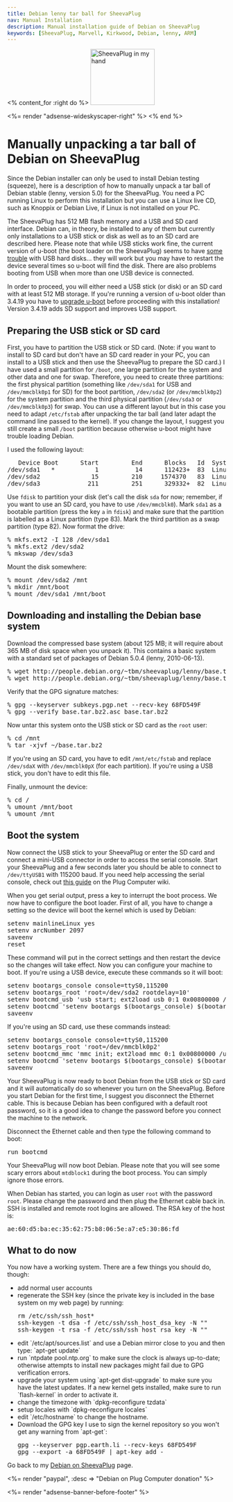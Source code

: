 ```yaml
---
title: Debian lenny tar ball for SheevaPlug
nav: Manual Installation
description: Manual installation guide of Debian on SheevaPlug
keywords: [SheevaPlug, Marvell, Kirkwood, Debian, lenny, ARM]
---
```


<% content_for :right do %>
<img src = "../images/r_sheevaplug_hand.jpg" class="border" alt="SheevaPlug in my hand" width="148" height="129" />

<%= render "adsense-wideskyscaper-right" %>
<% end %>

<h1>Manually unpacking a tar ball of Debian on SheevaPlug</h1>

Since the Debian installer can only be used to install Debian testing
(squeeze), here is a description of how to manually unpack a tar ball of
Debian stable (lenny, version 5.0) for the SheevaPlug.  You need a PC
running Linux to perform this installation but you can use a Linux live CD,
such as Knoppix or Debian Live, if Linux is not installed on your PC.

The SheevaPlug has 512 MB flash memory and a USB and SD card interface.
Debian can, in theory, be installed to any of them but currently only
installations to a USB stick or disk as well as to an SD card are described
here.  Please note that while USB sticks work fine, the current version of
u-boot (the boot loader on the SheevaPlug) seems to have <a href =
"http://www.plugcomputer.org/plugforum/index.php?topic=131.0">some trouble</a> with
USB hard disks... they will work but you may have to restart the device
several times so u-boot will find the disk.  There are also problems
booting from USB when more than one USB device is connected.

In order to proceed, you will either need a USB stick (or disk) or an SD
card with at least 512 MB storage.  If you're running a version of u-boot
older than 3.4.19 you have to <a href = "../uboot-upgrade/">upgrade
u-boot</a> before proceeding with this installation!  Version 3.4.19 adds
SD support and improves USB support.

<h2>Preparing the USB stick or SD card</h2>

First, you have to partition the USB stick or SD card. (Note: if you want
to install to SD card but don't have an SD card reader in your PC, you can
install to a USB stick and then use the SheevaPlug to prepare the SD card.)
I have used a small partition for `/boot`, one large partition for the
system and other data and one for swap.  Therefore, you need to create
three partitions: the first physical partition (something like `/dev/sda1`
for USB and `/dev/mmcblk0p1` for SD) for the boot partition, `/dev/sda2`
(or `/dev/mmcblk0p2`) for the system partition and the third physical
partition (`/dev/sda3` or `/dev/mmcblk0p3`) for swap.  You can use a
different layout but in this case you need to adapt `/etc/fstab` after
unpacking the tar ball (and later adapt the command line passed to the
kernel).  If you change the layout, I suggest you still create a small
`/boot` partition because otherwise u-boot might have trouble loading
Debian.

I used the following layout:

<div class="code">
<pre>
   Device Boot      Start         End      Blocks   Id  System
/dev/sda1   *           1          14      112423+  83  Linux
/dev/sda2              15         210     1574370   83  Linux
/dev/sda3             211         251      329332+  82  Linux swap
</pre>
</div>

Use `fdisk` to partition your disk (let's call the disk `sda` for now;
remember, if you want to use an SD card, you have to use `/dev/mmcblk0`).
Mark `sda1` as a bootable partition (press the key `a` in `fdisk`) and make
sure that the partition is labelled as a Linux partition (type 83).  Mark
the third partition as a swap partition (type 82).  Now format the drive:

<div class="code">
<pre>
% mkfs.ext2 -I 128 /dev/sda1
% mkfs.ext2 /dev/sda2
% mkswap /dev/sda3
</pre>
</div>

Mount the disk somewhere:

<div class="code">
<pre>
% mount /dev/sda2 /mnt
% mkdir /mnt/boot
% mount /dev/sda1 /mnt/boot
</pre>
</div>

<h2>Downloading and installing the Debian base system</h2>

Download the compressed base system (about 125 MB; it will require about
365 MB of disk space when you unpack it).  This contains a basic system
with a standard set of packages of Debian 5.0.4 (lenny, 2010-06-13).

<div class="code">
<pre>
% wget http://people.debian.org/~tbm/sheevaplug/lenny/base.tar.bz2
% wget http://people.debian.org/~tbm/sheevaplug/lenny/base.tar.bz2.asc
</pre>
</div>

Verify that the GPG signature matches:

<div class="code">
<pre>
% gpg --keyserver subkeys.pgp.net --recv-key 68FD549F
% gpg --verify base.tar.bz2.asc base.tar.bz2
</pre>
</div>

Now untar this system onto the USB stick or SD card as the `root` user:

<div class="code">
<pre>
% cd /mnt
% tar -xjvf ~/base.tar.bz2
</pre>
</div>

If you're using an SD card, you have to edit `/mnt/etc/fstab` and replace
`/dev/sdaX` with `/dev/mmcblk0pX` (for each partition).  If you're using a
USB stick, you don't have to edit this file.

Finally, unmount the device:

<div class="code">
<pre>
% cd /
% umount /mnt/boot
% umount /mnt
</pre>
</div>

<h2>Boot the system</h2>

Now connect the USB stick to your SheevaPlug or enter the SD card and
connect a mini-USB connector in order to access the serial console.  Start
your SheevaPlug and a few seconds later you should be able to connect to
`/dev/ttyUSB1` with 115200 baud.  If you need help accessing the serial
console, check out <a href =
"http://www.plugcomputer.org/Documentation/howtos/serial-terminal/">this
guide</a> on the Plug Computer wiki.

When you get serial output, press a key to interrupt the boot process.  We
now have to configure the boot loader.  First of all, you have to change a
setting so the device will boot the kernel which is used by Debian:

<div class="code">
<pre>
setenv mainlineLinux yes
setenv arcNumber 2097
saveenv
reset
</pre>
</div>

These command will put in the correct settings and then restart the device
so the changes will take effect.  Now you can configure your machine to
boot.  If you're using a USB device, execute these commands so it will
boot:

<div class="code">
<pre>
setenv bootargs_console console=ttyS0,115200
setenv bootargs_root 'root=/dev/sda2 rootdelay=10'
setenv bootcmd_usb 'usb start; ext2load usb 0:1 0x00800000 /uImage; ext2load usb 0:1 0x01100000 /uInitrd'
setenv bootcmd 'setenv bootargs $(bootargs_console) $(bootargs_root); run bootcmd_usb; bootm 0x00800000 0x01100000'
saveenv
</pre>
</div>

If you're using an SD card, use these commands instead:

<div class="code">
<pre>
setenv bootargs_console console=ttyS0,115200
setenv bootargs_root 'root=/dev/mmcblk0p2'
setenv bootcmd_mmc 'mmc init; ext2load mmc 0:1 0x00800000 /uImage; ext2load mmc 0:1 0x01100000 /uInitrd'
setenv bootcmd 'setenv bootargs $(bootargs_console) $(bootargs_root); run bootcmd_mmc; bootm 0x00800000 0x01100000'
saveenv
</pre>
</div>

Your SheevaPlug is now ready to boot Debian from the USB stick or SD card
and it will automatically do so whenever you turn on the SheevaPlug.
Before you start Debian for the first time, I suggest you disconnect the
Ethernet cable.  This is because Debian has been configured with a default
root password, so it is a good idea to change the password before you
connect the machine to the network.

Disconnect the Ethernet cable and then type the following command to boot:

<div class="code">
<pre>
run bootcmd
</pre>
</div>

Your SheevaPlug will now boot Debian.  Please note that you will see some
scary errors about `mtdblock1` during the boot process.  You can simply
ignore those errors.

When Debian has started, you can login as user `root` with the password
`root`.  Please change the password and then plug the Ethernet cable back
in.  SSH is installed and remote root logins are allowed.  The RSA key of
the host is:

<div class="code">
<pre>
ae:60:d5:ba:ec:35:62:75:b8:06:5e:a7:e5:30:86:fd
</pre>
</div>

<h2>What to do now</h2>

You now have a working system.  There are a few things you should do,
though:

<ul>

<li>add normal user accounts</li>

<li>regenerate the SSH key (since the private key is included in the base
system on my web page) by running:

<div class="code">
<pre>
rm /etc/ssh/ssh_host*
ssh-keygen -t dsa -f /etc/ssh/ssh_host_dsa_key -N ""
ssh-keygen -t rsa -f /etc/ssh/ssh_host_rsa_key -N ""
</pre>
</div>

</li>

<li>edit `/etc/apt/sources.list` and use a Debian mirror close to you and
then type: `apt-get update`</li>

<li>run `ntpdate pool.ntp.org` to make sure the clock is always up-to-date;
otherwise attempts to install new packages might fail due to GPG
verification errors.</li>

<li>upgrade your system using `apt-get dist-upgrade` to make sure you have
the latest updates.  If a new kernel gets installed, make sure to run
`flash-kernel` in order to activate it.</li>

<li>change the timezone with `dpkg-reconfigure tzdata`</li>

<li>setup locales with `dpkg-reconfigure locales`</li>

<li>edit `/etc/hostname` to change the hostname.</li>

<li>Download the GPG key I use to sign the kernel repository so you won't
get any warning from `apt-get`:

<div class="code">
<pre>
gpg --keyserver pgp.earth.li --recv-keys 68FD549F
gpg --export -a 68FD549F | apt-key add -
</pre>
</div>

</li>

</ul>

Go back to my <a href = "..">Debian on SheevaPlug</a> page.

<%= render "paypal", :desc => "Debian on Plug Computer donation" %>

<div class="bbf">
<%= render "adsense-banner-before-footer" %>
</div>

